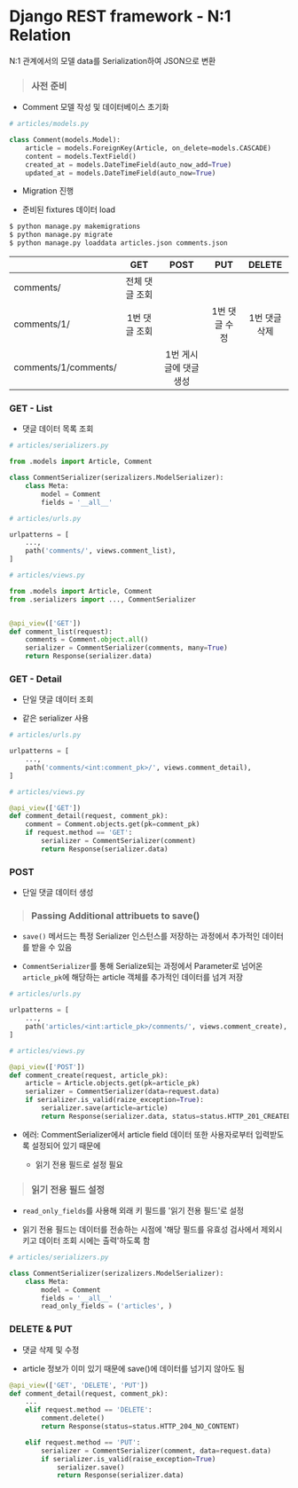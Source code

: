 # Django REST framework - N:1 Relation

N:1 관계에서의 모델 data를 Serialization하여 JSON으로 변환

> ### 사전 준비

- Comment 모델 작성 및 데이터베이스 초기화

```python
# articles/models.py

class Comment(models.Model):
    article = models.ForeignKey(Article, on_delete=models.CASCADE)
    content = models.TextField()
    created_at = models.DateTimeField(auto_now_add=True)
    updated_at = models.DateTimeField(auto_now=True)
```

- Migration 진행

- 준비된 fixtures 데이터 load

```bash
$ python manage.py makemigrations
$ python manage.py migrate
$ python manage.py loaddata articles.json comments.json
```

|             | GET     | POST | PUT     | DELETE  |
| ----------- | :-------: | :----: | :-------: | :-------: |
| comments/   | 전체 댓글 조회 |  |  |  |
| comments/1/ | 1번 댓글 조회 |  | 1번 댓글 수정 | 1번 댓글 삭제 |
| comments/1/comments/ |  | 1번 게시글에 댓글 생성 |  |  |

### GET - List

- 댓글 데이터 목록 조회

```python
# articles/serializers.py

from .models import Article, Comment

class CommentSerializer(serizalizers.ModelSerializer):
	class Meta:
		model = Comment
		fields = '__all__'

# articles/urls.py

urlpatterns = [
	...,
	path('comments/', views.comment_list),
]

# articles/views.py

from .models import Article, Comment
from .serializers import ..., CommentSerializer


@api_view(['GET'])
def comment_list(request):
	comments = Comment.object.all()
	serializer = CommentSerializer(comments, many=True)
	return Response(serializer.data)
```

### GET - Detail

- 단일 댓글 데이터 조회

- 같은 serializer 사용

```python
# articles/urls.py

urlpatterns = [
	...,
	path('comments/<int:comment_pk>/', views.comment_detail),
]

# articles/views.py

@api_view(['GET'])
def comment_detail(request, comment_pk):
	comment = Comment.objects.get(pk=comment_pk)
	if request.method == 'GET':
		serializer = CommentSerializer(comment)
		return Response(serializer.data)
```

### POST

- 단일 댓글 데이터 생성

> ### Passing Additional attribuets to save()

- `save()` 메서드는 특정 Serializer 인스턴스를 저장하는 과정에서 추가적인 데이터를 받을 수 있음

- `CommentSerializer`를 통해 Serialize되는 과정에서 Parameter로 넘어온 `article_pk`에 해당하는 article 객체를 추가적인 데이터를 넘겨 저장

```python
# articles/urls.py

urlpatterns = [
	...,
	path('articles/<int:article_pk>/comments/', views.comment_create),
]

# articles/views.py

@api_view(['POST'])
def comment_create(request, article_pk):
	article = Article.objects.get(pk=article_pk)
	serializer = CommentSerializer(data=request.data)
	if serializer.is_valid(raize_exception=True):
		serializer.save(article=article)
		return Response(serializer.data, status=status.HTTP_201_CREATED)
```

- 에러: CommentSerializer에서 article field 데이터 또한 사용자로부터 입력받도록 설정되어 있기 때문에

	- 읽기 전용 필드로 설정 필요

> ### 읽기 전용 필드 설정

- `read_only_fields`를 사용해 외래 키 필드를 '읽기 전용 필드'로 설정

- 읽기 전용 필드는 데이터를 전송하는 시점에 '해당 필드를 유효성 검사에서 제외시키고 데이터 조회 시에는 출력'하도록 함

```python
# articles/serializers.py

class CommentSerializer(serizalizers.ModelSerializer):
	class Meta:
		model = Comment
		fields = '__all__'
		read_only_fields = ('articles', )
```

### DELETE & PUT

- 댓글 삭제 및 수정

- article 정보가 이미 있기 때문에 save()에 데이터를 넘기지 않아도 됨

```python
@api_view(['GET', 'DELETE', 'PUT'])
def comment_detail(request, comment_pk):
	...
	elif request.method == 'DELETE':
		comment.delete()
		return Response(status=status.HTTP_204_NO_CONTENT)

	elif request.method == 'PUT':
		serializer = CommentSerializer(comment, data=request.data)
		if serializer.is_valid(raise_exception=True)
			serializer.save()
			return Response(serializer.data)
```